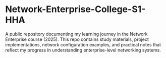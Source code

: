 # Network-Enterprise-College-S1-HHA
A public repository documenting my learning journey in the Network Enterprise course (2025). This repo contains study materials, project implementations, network configuration examples, and practical notes that reflect my progress in understanding enterprise-level networking systems.
